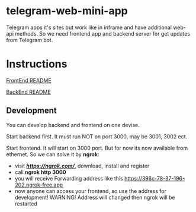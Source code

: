 # telegram-web-mini-app
Telegram apps it's sites but work like in inframe and have additional web-api methods.
So we need frontend app and backend server for get updates from Telegram bot.

# Instructions
[FrontEnd README](./telegram-mini-apps-frontend/README.md)

[BackEnd README](./telegram-mini-apps-backend/README.md)

## Development
You can develop backend and frontend on one devise.

Start backend first. It must run NOT on port 3000, may be 3001, 3002 ect.

Start frontend. It will start on 3000 port. But for now its now available from ethernet. So we can solve it by **ngrok**:
- visit ***https://ngrok.com/***, download, install and register
- call **ngrok http 3000**
- you will receive Forwarding address like this https://396c-78-37-196-202.ngrok-free.app
- now anyone can access your frontend, so use the address for development! WARNING! Address will changed then ngrok will be restarted

